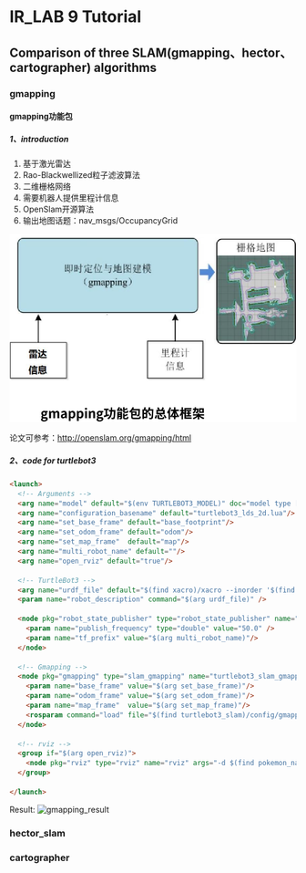 # IR_LAB 9 Tutorial

## Comparison of three SLAM(gmapping、hector、cartographer) algorithms

### gmapping

#### gmapping功能包
##### 1、introduction
1) 基于激光雷达
2) Rao-Blackwellized粒子滤波算法
3) 二维栅格网络
4) 需要机器人提供里程计信息
5) OpenSlam开源算法
6) 输出地图话题：nav_msgs/OccupancyGrid

![gmapping框架](image/gmapping框架.png)

论文可参考：http://openslam.org/gmapping/html

##### 2、code for turtlebot3
```html
<launch>
  <!-- Arguments -->
  <arg name="model" default="$(env TURTLEBOT3_MODEL)" doc="model type [burger, waffle, waffle_pi]"/>
  <arg name="configuration_basename" default="turtlebot3_lds_2d.lua"/>
  <arg name="set_base_frame" default="base_footprint"/>
  <arg name="set_odom_frame" default="odom"/>
  <arg name="set_map_frame"  default="map"/>
  <arg name="multi_robot_name" default=""/>
  <arg name="open_rviz" default="true"/>

  <!-- TurtleBot3 -->
  <arg name="urdf_file" default="$(find xacro)/xacro --inorder '$(find turtlebot3_description)/urdf/turtlebot3_$(arg model).urdf.xacro'" />
  <param name="robot_description" command="$(arg urdf_file)" />

  <node pkg="robot_state_publisher" type="robot_state_publisher" name="robot_state_publisher">
    <param name="publish_frequency" type="double" value="50.0" />
    <param name="tf_prefix" value="$(arg multi_robot_name)"/>
  </node>

  <!-- Gmapping -->
  <node pkg="gmapping" type="slam_gmapping" name="turtlebot3_slam_gmapping" output="screen">
    <param name="base_frame" value="$(arg set_base_frame)"/>
    <param name="odom_frame" value="$(arg set_odom_frame)"/>
    <param name="map_frame"  value="$(arg set_map_frame)"/>
    <rosparam command="load" file="$(find turtlebot3_slam)/config/gmapping_params.yaml" />
  </node>

  <!-- rviz -->
  <group if="$(arg open_rviz)"> 
    <node pkg="rviz" type="rviz" name="rviz" args="-d $(find pokemon_navigation)/config/single.rviz"/>
  </group>

</launch>
```
Result:
![gmapping_result](image/gmapping_result.png)


### hector_slam

### cartographer
